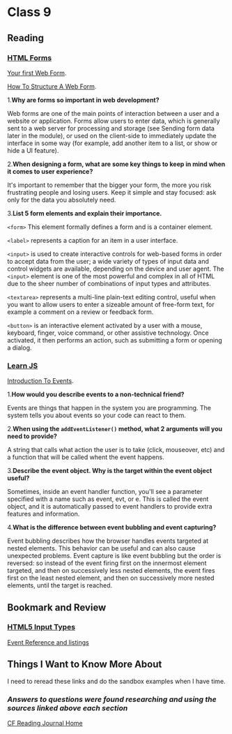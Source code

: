 # Class 9

## Reading

### [HTML Forms](https://developer.mozilla.org/en-US/docs/Learn/Forms)

[Your first Web Form](https://developer.mozilla.org/en-US/docs/Learn/Forms/Your_first_form).

[How To Structure A Web Form](https://developer.mozilla.org/en-US/docs/Learn/Forms/How_to_structure_a_web_form).

1.**Why are forms so important in web development?**

Web forms are one of the main points of interaction between a user and a website or application. Forms allow users to enter data, which is generally sent to a web server for processing and storage (see Sending form data later in the module), or used on the client-side to immediately update the interface in some way (for example, add another item to a list, or show or hide a UI feature).

2.**When designing a form, what are some key things to keep in mind when it comes to user experience?**

It's important to remember that the bigger your form, the more you risk frustrating people and losing users. Keep it simple and stay focused: ask only for the data you absolutely need.

3.**List 5 form elements and explain their importance.**

`<form>` This element formally defines a form and is a container element.

`<label>` represents a caption for an item in a user interface.

`<input>` is used to create interactive controls for web-based forms in order to accept data from the user; a wide variety of types of input data and control widgets are available, depending on the device and user agent. The `<input>` element is one of the most powerful and complex in all of HTML due to the sheer number of combinations of input types and attributes.

`<textarea>`  represents a multi-line plain-text editing control, useful when you want to allow users to enter a sizeable amount of free-form text, for example a comment on a review or feedback form.

`<button>` is an interactive element activated by a user with a mouse, keyboard, finger, voice command, or other assistive technology. Once activated, it then performs an action, such as submitting a form or opening a dialog.

### [Learn JS](https://developer.mozilla.org/en-US/docs/Learn/JavaScript)

[Introduction To Events](https://developer.mozilla.org/en-US/docs/Learn/JavaScript/Building_blocks/Events).

1.**How would you describe events to a non-technical friend?**

Events are things that happen in the system you are programming. The system tells you about events so your code can react to them.

2.**When using the `addEventListener()` method, what 2 arguments will you need to provide?**

A string that calls what action the user is to take (click, mouseover, etc) and a function that will be called whent the event happens.

3.**Describe the event object. Why is the target within the event object useful?**

 Sometimes, inside an event handler function, you'll see a parameter specified with a name such as event, evt, or e. This is called the event object, and it is automatically passed to event handlers to provide extra features and information.

4.**What is the difference between event bubbling and event capturing?**

Event bubbling describes how the browser handles events targeted at nested elements. This behavior can be useful and can also cause unexpected problems. Event capture is like event bubbling but the order is reversed: so instead of the event firing first on the innermost element targeted, and then on successively less nested elements, the event fires first on the least nested element, and then on successively more nested elements, until the target is reached.

## Bookmark and Review

### [HTML5 Input Types](https://developer.mozilla.org/en-US/docs/Learn/Forms/HTML5_input_types)

[Event Reference and listings](https://developer.mozilla.org/en-US/docs/Web/Events)

## Things I Want to Know More About

I need to reread these links and do the sandbox examples when I have time.

### ***Answers to questions were found researching and using the sources linked above each section***

[CF Reading Journal Home](../README.md)
